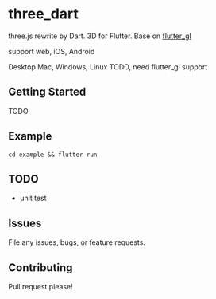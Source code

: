 # three_dart

three.js rewrite by Dart. 3D for Flutter. Base on [flutter_gl](https://github.com/wasabia/flutter_gl)

support web, iOS, Android

Desktop Mac, Windows, Linux TODO, need flutter_gl support


## Getting Started

TODO


## Example

```
cd example && flutter run
```


## TODO
- unit test


## Issues
File any issues, bugs, or feature requests.

## Contributing
Pull request please!
